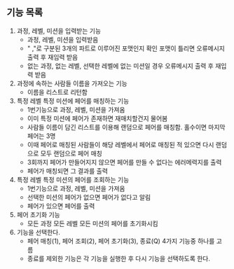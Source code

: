 ## 기능 목록

1. 과정, 레벨, 미션을 입력받는 기능
    - 과정, 레벨, 미션을 입력받음
    - " ,"로 구분된 3개의 파트로 이루어진 포맷인지 확인 포맷이 틀리면 오류메시지 출력 후 재임력 받음
    - 없는 과정, 없는 레벨, 선택한 레벨에 없는 미션일 경우 오류메시지 출력 후 재입력 받음
2. 과정에 속하는 사람들 이름을 가져오는 기능
    - 이름을 리스트로 리턴함
3. 특정 레벨 특정 미션에 페어를 매칭하는 기능
    - 1번기능으로 과정, 레벨, 미션을 가져옴
    - 이미 특정 미션에 페어가 존재하면 재매치할건지 물어봄
    - 사람들 이름이 담긴 리스트를 이용해 랜덤으로 페어를 매칭함. 홀수이면 마지막 페어는 3명
    - 이때 페어로 매칭된 사람들이 해당 레벨에서 페어로 매칭된 적 있으면 다시 랜덤으로 모두 랜덤으로 페어 매칭
    - 3회까지 페어가 만들어지지 않으면 페어를 만들 수 없다는 에러메력지를 출력
    - 페어가 매칭되면 그 결과를 출력
4. 특정 레벨 특정 미션의 페어를 조회하는 기능
    - 1번기능으로 과정, 레벨, 미션을 가져옴
    - 선택한 미션의 페어가 없으면 페어가 없다고 알림
    - 페어가 있으면 페어를 출력
5. 페어 초기화 기능
    - 모든 과정 모든 레벨 모든 미션의 페어를 초기화시킴
6. 기능을 선택한다.
    - 페어 매칭(1), 페어 조회(2), 페어 초기화(3), 종료(Q) 4가지 기능중 하나를 고름
    - 종료를 제외한 기능은 각 기능을 실행한 후 다시 기능을 선택하도록 한다.

